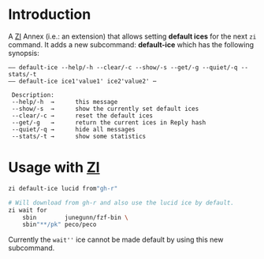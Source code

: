 # Introduction

A [ZI](https://github.com/z-shell/zi) Annex (i.e.: an extension) that allows setting **default ices** for the next `zi` command.
It adds a new subcommand: **default-ice** which has the following synopsis:

```
—— default-ice --help/-h --clear/-c --show/-s --get/-g --quiet/-q --stats/-t
—— default-ice ice1'value1' ice2'value2' ⋯

 Description:
 --help/-h	→      this message
 --show/-s	→      show the currently set default ices
 --clear/-c	→      reset the default ices
 --get/-g	→      return the current ices in Reply hash
 --quiet/-q	→      hide all messages
 --stats/-t	→      show some statistics
```

# Usage with [ZI](https://github.com/z-shell/zi)

```zsh
zi default-ice lucid from"gh-r"

# Will download from gh-r and also use the lucid ice by default.
zi wait for
    sbin        junegunn/fzf-bin \
    sbin"**/pk" peco/peco
```

Currently the `wait''` ice cannot be made default by using this new subcommand.
